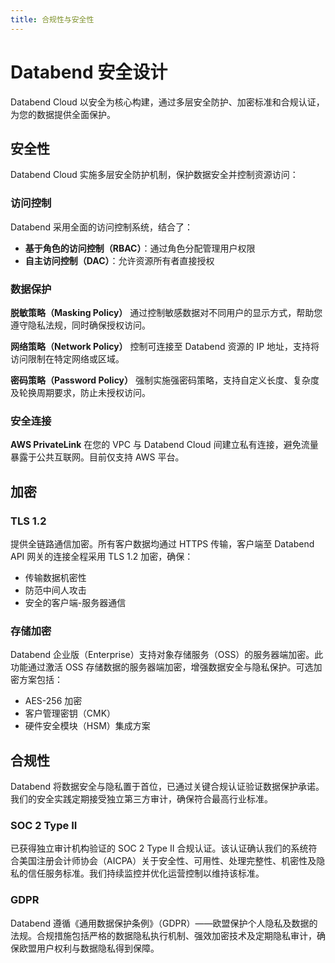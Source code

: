 ```yaml
---
title: 合规性与安全性
---
```


# Databend 安全设计

Databend Cloud 以安全为核心构建，通过多层安全防护、加密标准和合规认证，为您的数据提供全面保护。

## 安全性

Databend Cloud 实施多层安全防护机制，保护数据安全并控制资源访问：

### 访问控制

Databend 采用全面的访问控制系统，结合了：

- **基于角色的访问控制（RBAC）**：通过角色分配管理用户权限
- **自主访问控制（DAC）**：允许资源所有者直接授权

### 数据保护

**脱敏策略（Masking Policy）**
通过控制敏感数据对不同用户的显示方式，帮助您遵守隐私法规，同时确保授权访问。

**网络策略（Network Policy）**
控制可连接至 Databend 资源的 IP 地址，支持将访问限制在特定网络或区域。

**密码策略（Password Policy）**
强制实施强密码策略，支持自定义长度、复杂度及轮换周期要求，防止未授权访问。

### 安全连接

**AWS PrivateLink**
在您的 VPC 与 Databend Cloud 间建立私有连接，避免流量暴露于公共互联网。目前仅支持 AWS 平台。

## 加密

### TLS 1.2

提供全链路通信加密。所有客户数据均通过 HTTPS 传输，客户端至 Databend API 网关的连接全程采用 TLS 1.2 加密，确保：

- 传输数据机密性
- 防范中间人攻击
- 安全的客户端-服务器通信

### 存储加密

Databend 企业版（Enterprise）支持对象存储服务（OSS）的服务器端加密。此功能通过激活 OSS 存储数据的服务器端加密，增强数据安全与隐私保护。可选加密方案包括：

- AES-256 加密
- 客户管理密钥（CMK）
- 硬件安全模块（HSM）集成方案

## 合规性

Databend 将数据安全与隐私置于首位，已通过关键合规认证验证数据保护承诺。我们的安全实践定期接受独立第三方审计，确保符合最高行业标准。

### SOC 2 Type II

已获得独立审计机构验证的 SOC 2 Type II 合规认证。该认证确认我们的系统符合美国注册会计师协会（AICPA）关于安全性、可用性、处理完整性、机密性及隐私的信任服务标准。我们持续监控并优化运营控制以维持该标准。

### GDPR

Databend 遵循《通用数据保护条例》（GDPR）——欧盟保护个人隐私及数据的法规。合规措施包括严格的数据隐私执行机制、强效加密技术及定期隐私审计，确保欧盟用户权利与数据隐私得到保障。